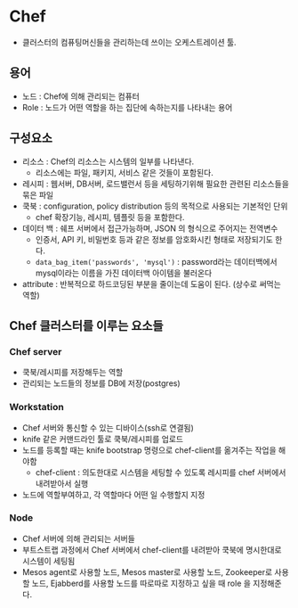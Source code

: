# Chef
* 클러스터의 컴퓨팅머신들을 관리하는데 쓰이는 오케스트레이션 툴.

## 용어
* 노드 : Chef에 의해 관리되는 컴퓨터
* Role : 노드가 어떤 역할을 하는 집단에 속하는지를 나타내는 용어

## 구성요소

* 리소스 : Chef의 리소스는 시스템의 일부를 나타낸다.
    * 리소스에는 파일, 패키지, 서비스 같은 것들이 포함된다.
* 레시피 : 웹서버, DB서버, 로드밸런서 등을 세팅하기위해 필요한 관련된 리소스들을 묶은 파일
* 쿡북 : configuration, policy distribution 등의 목적으로 사용되는 기본적인 단위
    * chef 확장기능, 레시피, 템플릿 등을 포함한다.
* 데이터 백 : 쉐프 서버에서 접근가능하며, JSON 의 형식으로 주어지는 전역변수
    * 인증서, API 키, 비밀번호 등과 같은 정보를 암호화시킨 형태로 저장되기도 한다.
    * `data_bag_item('passwords', 'mysql')` : password라는 데이터백에서 mysql이라는 이름을 가진 데이터백 아이템을 불러온다
* attribute : 반복적으로 하드코딩된 부분을 줄이는데 도움이 된다. (상수로 써먹는 역할)



## Chef 클러스터를 이루는 요소들

### Chef server
* 쿡북/레시피를 저장해두는 역할
* 관리되는 노드들의 정보를 DB에 저장(postgres)

### Workstation
* Chef 서버와 통신할 수 있는 디바이스(ssh로 연결됨)
* knife 같은 커맨드라인 툴로 쿡북/레시피를 업로드
* 노드를 등록할 때는 knife bootstrap 명령으로 chef-client를 옮겨주는 작업을 해야함
    * chef-client : 의도한대로 시스템을 세팅할 수 있도록 레시피를 chef 서버에서 내려받아서 실행
* 노드에 역할부여하고, 각 역할마다 어떤 일 수행할지 지정

### Node
* Chef 서버에 의해 관리되는 서버들
* 부트스트랩 과정에서 Chef 서버에서 chef-client를 내려받아 쿡북에 명시한대로 시스템이 세팅됨
* Mesos agent로 사용할 노드, Mesos master로 사용할 노드, Zookeeper로 사용할 노드, Ejabberd를 사용할 노드를 따로따로 지정하고 싶을 때 role 을 지정해준다. 